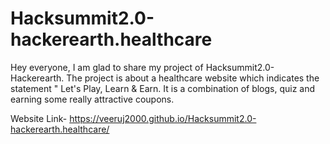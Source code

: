 # Hacksummit2.0-hackerearth.healthcare
Hey everyone, I am glad to share my project of Hacksummit2.0- Hackerearth. The project is about a healthcare website which indicates the statement " Let's Play, Learn &amp; Earn. It is a combination of blogs, quiz and earning some really attractive coupons.

Website Link-  https://veeruj2000.github.io/Hacksummit2.0-hackerearth.healthcare/
